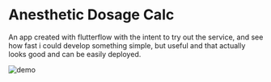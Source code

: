 # Anesthetic Dosage Calc

An app created with flutterflow with the intent to try out the service, and see how fast i could develop something simple, but useful and that actually looks good and can be easily deployed.

![demo](https://github.com/HeiwaRyuu/flutterflow-anesthetic/assets/43082973/7259bad2-d3a5-4350-8da5-f73af47d37ef)
